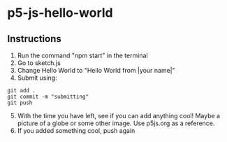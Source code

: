 # p5-js-hello-world

## Instructions
1. Run the command "npm start" in the terminal
2. Go to sketch.js
3. Change Hello World to "Hello World from |your name|"
4. Submit using:
```
git add . 
git commit -m "submitting"
git push
```
5. With the time you have left, see if you can add anything cool! Maybe a picture of a globe or some other image. Use p5js.org as a reference. 
6. If you added something cool, push again